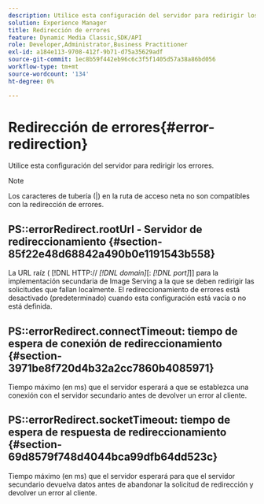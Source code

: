 ```yaml
---
description: Utilice esta configuración del servidor para redirigir los errores.
solution: Experience Manager
title: Redirección de errores
feature: Dynamic Media Classic,SDK/API
role: Developer,Administrator,Business Practitioner
exl-id: a184e113-9708-412f-9b71-d75a35629adf
source-git-commit: 1ec8b59f442eb96c6c3f5f1405d57a38a86bd056
workflow-type: tm+mt
source-wordcount: '134'
ht-degree: 0%

---
```


# Redirección de errores{#error-redirection}

Utilice esta configuración del servidor para redirigir los errores.

>[!NOTE]
>
>Los caracteres de tubería (|) en la ruta de acceso neta no son compatibles con la redirección de errores.

## PS::errorRedirect.rootUrl - Servidor de redireccionamiento {#section-85f22e48d68842a490b0e1191543b558}

La URL raíz ( [!DNL HTTP:// *[!DNL domain]*[: *[!DNL port]*]] para la implementación secundaria de Image Serving a la que se deben redirigir las solicitudes que fallan localmente. El redireccionamiento de errores está desactivado (predeterminado) cuando esta configuración está vacía o no está definida.

## PS::errorRedirect.connectTimeout: tiempo de espera de conexión de redireccionamiento {#section-3971be8f720d4b32a2cc7860b4085971}

Tiempo máximo (en ms) que el servidor esperará a que se establezca una conexión con el servidor secundario antes de devolver un error al cliente.

## PS::errorRedirect.socketTimeout: tiempo de espera de respuesta de redireccionamiento {#section-69d8579f748d4044bca99dfb64dd523c}

Tiempo máximo (en ms) que el servidor esperará para que el servidor secundario devuelva datos antes de abandonar la solicitud de redirección y devolver un error al cliente.
